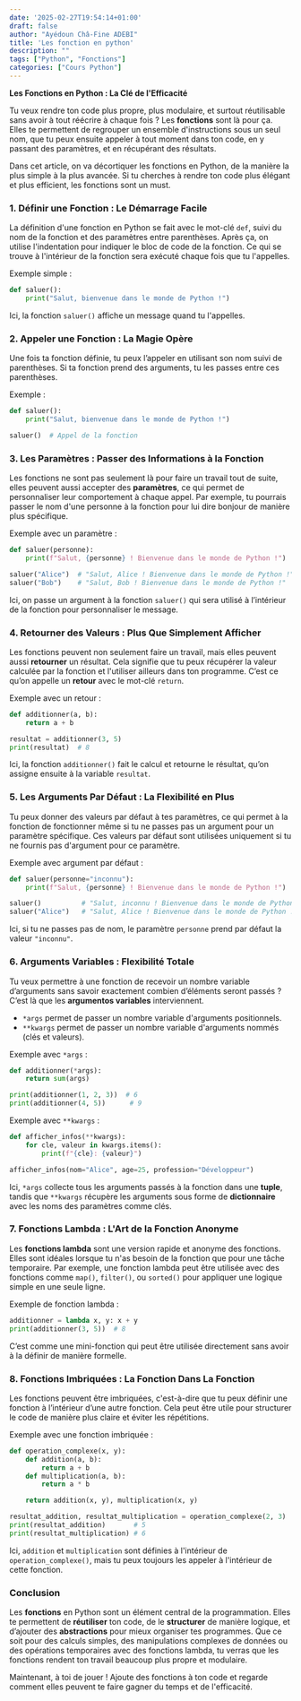 ```yaml
---
date: '2025-02-27T19:54:14+01:00'
draft: false
author: "Ayédoun Châ-Fine ADEBI"
title: 'Les fonction en python'
description: ""
tags: ["Python", "Fonctions"]
categories: ["Cours Python"]
---
```



**Les Fonctions en Python : La Clé de l'Efficacité**

Tu veux rendre ton code plus propre, plus modulaire, et surtout réutilisable sans avoir à tout réécrire à chaque fois ? Les **fonctions** sont là pour ça. Elles te permettent de regrouper un ensemble d'instructions sous un seul nom, que tu peux ensuite appeler à tout moment dans ton code, en y passant des paramètres, et en récupérant des résultats.

Dans cet article, on va décortiquer les fonctions en Python, de la manière la plus simple à la plus avancée. Si tu cherches à rendre ton code plus élégant et plus efficient, les fonctions sont un must.

### 1. **Définir une Fonction : Le Démarrage Facile**

La définition d'une fonction en Python se fait avec le mot-clé `def`, suivi du nom de la fonction et des paramètres entre parenthèses. Après ça, on utilise l'indentation pour indiquer le bloc de code de la fonction. Ce qui se trouve à l'intérieur de la fonction sera exécuté chaque fois que tu l'appelles.

Exemple simple :

```python
def saluer():
    print("Salut, bienvenue dans le monde de Python !")
```

Ici, la fonction `saluer()` affiche un message quand tu l'appelles.

### 2. **Appeler une Fonction : La Magie Opère**

Une fois ta fonction définie, tu peux l’appeler en utilisant son nom suivi de parenthèses. Si ta fonction prend des arguments, tu les passes entre ces parenthèses.

Exemple :

```python
def saluer():
    print("Salut, bienvenue dans le monde de Python !")

saluer()  # Appel de la fonction
```

### 3. **Les Paramètres : Passer des Informations à la Fonction**

Les fonctions ne sont pas seulement là pour faire un travail tout de suite, elles peuvent aussi accepter des **paramètres**, ce qui permet de personnaliser leur comportement à chaque appel. Par exemple, tu pourrais passer le nom d'une personne à la fonction pour lui dire bonjour de manière plus spécifique.

Exemple avec un paramètre :

```python
def saluer(personne):
    print(f"Salut, {personne} ! Bienvenue dans le monde de Python !")

saluer("Alice")  # "Salut, Alice ! Bienvenue dans le monde de Python !"
saluer("Bob")    # "Salut, Bob ! Bienvenue dans le monde de Python !"
```

Ici, on passe un argument à la fonction `saluer()` qui sera utilisé à l’intérieur de la fonction pour personnaliser le message.

### 4. **Retourner des Valeurs : Plus Que Simplement Afficher**

Les fonctions peuvent non seulement faire un travail, mais elles peuvent aussi **retourner** un résultat. Cela signifie que tu peux récupérer la valeur calculée par la fonction et l'utiliser ailleurs dans ton programme. C’est ce qu’on appelle un **retour** avec le mot-clé `return`.

Exemple avec un retour :

```python
def additionner(a, b):
    return a + b

resultat = additionner(3, 5)
print(resultat)  # 8
```

Ici, la fonction `additionner()` fait le calcul et retourne le résultat, qu’on assigne ensuite à la variable `resultat`.

### 5. **Les Arguments Par Défaut : La Flexibilité en Plus**

Tu peux donner des valeurs par défaut à tes paramètres, ce qui permet à la fonction de fonctionner même si tu ne passes pas un argument pour un paramètre spécifique. Ces valeurs par défaut sont utilisées uniquement si tu ne fournis pas d'argument pour ce paramètre.

Exemple avec argument par défaut :

```python
def saluer(personne="inconnu"):
    print(f"Salut, {personne} ! Bienvenue dans le monde de Python !")

saluer()          # "Salut, inconnu ! Bienvenue dans le monde de Python !"
saluer("Alice")   # "Salut, Alice ! Bienvenue dans le monde de Python !"
```

Ici, si tu ne passes pas de nom, le paramètre `personne` prend par défaut la valeur `"inconnu"`.

### 6. **Arguments Variables : Flexibilité Totale**

Tu veux permettre à une fonction de recevoir un nombre variable d’arguments sans savoir exactement combien d’éléments seront passés ? C’est là que les **argumentos variables** interviennent.

- `*args` permet de passer un nombre variable d'arguments positionnels.
- `**kwargs` permet de passer un nombre variable d'arguments nommés (clés et valeurs).

Exemple avec `*args` :

```python
def additionner(*args):
    return sum(args)

print(additionner(1, 2, 3))  # 6
print(additionner(4, 5))      # 9
```

Exemple avec `**kwargs` :

```python
def afficher_infos(**kwargs):
    for cle, valeur in kwargs.items():
        print(f"{cle}: {valeur}")

afficher_infos(nom="Alice", age=25, profession="Développeur")
```

Ici, `*args` collecte tous les arguments passés à la fonction dans une **tuple**, tandis que `**kwargs` récupère les arguments sous forme de **dictionnaire** avec les noms des paramètres comme clés.

### 7. **Fonctions Lambda : L'Art de la Fonction Anonyme**

Les **fonctions lambda** sont une version rapide et anonyme des fonctions. Elles sont idéales lorsque tu n'as besoin de la fonction que pour une tâche temporaire. Par exemple, une fonction lambda peut être utilisée avec des fonctions comme `map()`, `filter()`, ou `sorted()` pour appliquer une logique simple en une seule ligne.

Exemple de fonction lambda :

```python
additionner = lambda x, y: x + y
print(additionner(3, 5))  # 8
```

C’est comme une mini-fonction qui peut être utilisée directement sans avoir à la définir de manière formelle.

### 8. **Fonctions Imbriquées : La Fonction Dans La Fonction**

Les fonctions peuvent être imbriquées, c'est-à-dire que tu peux définir une fonction à l’intérieur d’une autre fonction. Cela peut être utile pour structurer le code de manière plus claire et éviter les répétitions.

Exemple avec une fonction imbriquée :

```python
def operation_complexe(x, y):
    def addition(a, b):
        return a + b
    def multiplication(a, b):
        return a * b

    return addition(x, y), multiplication(x, y)

resultat_addition, resultat_multiplication = operation_complexe(2, 3)
print(resultat_addition)       # 5
print(resultat_multiplication) # 6
```

Ici, `addition` et `multiplication` sont définies à l'intérieur de `operation_complexe()`, mais tu peux toujours les appeler à l'intérieur de cette fonction.

### Conclusion

Les **fonctions** en Python sont un élément central de la programmation. Elles te permettent de **réutiliser** ton code, de le **structurer** de manière logique, et d’ajouter des **abstractions** pour mieux organiser tes programmes. Que ce soit pour des calculs simples, des manipulations complexes de données ou des opérations temporaires avec des fonctions lambda, tu verras que les fonctions rendent ton travail beaucoup plus propre et modulaire.

Maintenant, à toi de jouer ! Ajoute des fonctions à ton code et regarde comment elles peuvent te faire gagner du temps et de l'efficacité.
